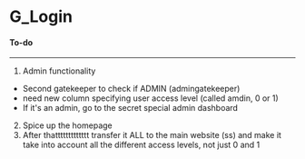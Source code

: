 G_Login
=================


#### To-do
___

1. Admin functionality
  - Second gatekeeper to check if ADMIN (admingatekeeper)
  - need new column specifying user access level (called amdin, 0 or 1)
  - If it's an admin, go to the secret special admin dashboard
2. Spice up the homepage
3. After thattttttttttttt transfer it ALL to the main website (ss) and make it take into account all the different access levels, not just 0 and 1
